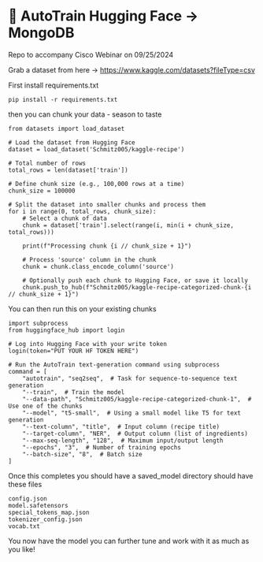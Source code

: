# 🤗 AutoTrain Hugging Face -> MongoDB
Repo to accompany Cisco Webinar on 09/25/2024

Grab a dataset from here -> https://www.kaggle.com/datasets?fileType=csv

First install requirements.txt
```
pip install -r requirements.txt
```

then you can chunk your data  - season to taste
```
from datasets import load_dataset

# Load the dataset from Hugging Face
dataset = load_dataset('Schmitz005/kaggle-recipe')

# Total number of rows
total_rows = len(dataset['train'])

# Define chunk size (e.g., 100,000 rows at a time)
chunk_size = 100000

# Split the dataset into smaller chunks and process them
for i in range(0, total_rows, chunk_size):
    # Select a chunk of data
    chunk = dataset['train'].select(range(i, min(i + chunk_size, total_rows)))
    
    print(f"Processing chunk {i // chunk_size + 1}")
    
    # Process 'source' column in the chunk
    chunk = chunk.class_encode_column('source')
    
    # Optionally push each chunk to Hugging Face, or save it locally
    chunk.push_to_hub(f"Schmitz005/kaggle-recipe-categorized-chunk-{i // chunk_size + 1}")
```
You can then run this on your existing chunks
```
import subprocess
from huggingface_hub import login

# Log into Hugging Face with your write token
login(token="PUT YOUR HF TOKEN HERE")

# Run the AutoTrain text-generation command using subprocess
command = [
    "autotrain", "seq2seq",  # Task for sequence-to-sequence text generation
    "--train",  # Train the model
    "--data-path", "Schmitz005/kaggle-recipe-categorized-chunk-1",  # Use one of the chunks
    "--model", "t5-small",  # Using a small model like T5 for text generation
    "--text-column", "title",  # Input column (recipe title)
    "--target-column", "NER",  # Output column (list of ingredients)
    "--max-seq-length", "128",  # Maximum input/output length
    "--epochs", "3",  # Number of training epochs
    "--batch-size", "8",  # Batch size
]
```
Once this completes you should have a saved_model directory should have these files
```
config.json
model.safetensors
special_tokens_map.json
tokenizer_config.json
vocab.txt
```
You now have the model you can further tune and work with it as much as you like!
